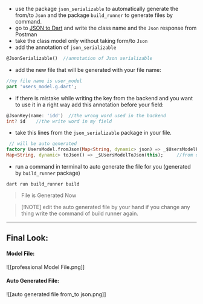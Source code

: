 - use the package `json_serializable` to automatically generate the from/to `Json` and the package `build_runner` to generate files by command.
- go to [JSON to Dart](https://javiercbk.github.io/json_to_dart/) and write the class name and the `Json` response from Postman
- take the class model only without taking form/to `Json`
- add the annotation of `json_serializable`
```dart
@JsonSerializable()  //annotation of Json serializable
```
- add the new file that will be generated with your file name:
```dart
//my file name is user_model
part 'users_model.g.dart';
```
- if there is mistake while writing the key from the backend and you want to use it in a right way add this annotation before your field:
```dart
@JsonKey(name: 'idd')  //the wrong word used in the backend
int? id    //the write word in my field
```
- take this lines from the `json_serializable` package in your file.
```dart
 // will be auto generated
factory UsersModel.fromJson(Map<String, dynamic> json) => _$UsersModelFromJson(json);      //from json to object Constructor
Map<String, dynamic> toJson() => _$UsersModelToJson(this);     //from object to json Constructor
```
- run a command in terminal to auto generate the file for you (generated by `build_runner` package)
```
dart run build_runner build
```
> File is Generated Now

>[!NOTE]  edit the auto generated file by your hand if you change any thing write the command of build runner again.

___
## Final Look:
#### Model File:
![[professional Model File.png]]
#### Auto Generated File:
![[auto generated file from_to json.png]]